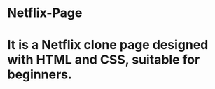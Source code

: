 <h1>Netflix-Page<h1>

It is a Netflix clone page designed with HTML and CSS, suitable for beginners.
